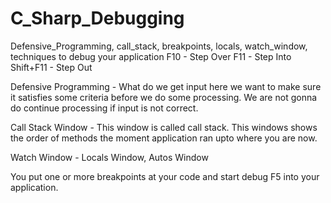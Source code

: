 # C_Sharp_Debugging
Defensive_Programming, call_stack, breakpoints, locals, watch_window, techniques to debug your application
F10 - Step Over
F11 - Step Into
Shift+F11 - Step Out

Defensive Programming - What do we get input here we want to make sure it satisfies some criteria before we do some processing. We are not gonna do continue processing if input is not correct.

Call Stack Window - This window is called call stack. This windows shows the order of methods the moment application ran upto where you are now.

Watch Window - Locals Window, Autos Window

You put one or more breakpoints at your code and start debug F5 into your application.

